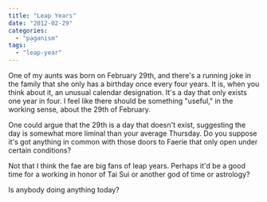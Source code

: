 ```yaml
---
title: "Leap Years"
date: "2012-02-29"
categories: 
  - "paganism"
tags: 
  - "leap-year"
---
```


One of my aunts was born on February 29th, and there's a running joke in the family that she only has a birthday once every four years. It is, when you think about it, an unusual calendar designation. It's a day that only exists one year in four. I feel like there should be something "useful," in the working sense, about the 29th of February.

One could argue that the 29th is a day that doesn't exist, suggesting the day is somewhat more liminal than your average Thursday. Do you suppose it's got anything in common with those doors to Faerie that only open under certain conditions?

Not that I think the fae are big fans of leap years. Perhaps it'd be a good time for a working in honor of Tai Sui or another god of time or astrology?

Is anybody doing anything today?
